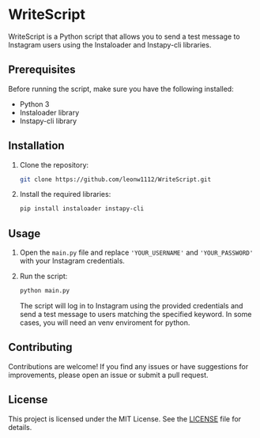 # WriteScript

WriteScript is a Python script that allows you to send a test message to Instagram users using the Instaloader and Instapy-cli libraries.

## Prerequisites

Before running the script, make sure you have the following installed:

- Python 3
- Instaloader library
- Instapy-cli library

## Installation

1. Clone the repository:

    ```bash
    git clone https://github.com/leonw1112/WriteScript.git
    ```

2. Install the required libraries:

    ```bash
    pip install instaloader instapy-cli
    ```

## Usage

1. Open the `main.py` file and replace `'YOUR_USERNAME'` and `'YOUR_PASSWORD'` with your Instagram credentials.

2. Run the script:

    ```bash
    python main.py
    ```

    The script will log in to Instagram using the provided credentials and send a test message to users matching the specified keyword.
   In some cases, you will need an venv enviroment for python.

## Contributing

Contributions are welcome! If you find any issues or have suggestions for improvements, please open an issue or submit a pull request.

## License

This project is licensed under the MIT License. See the [LICENSE](LICENSE) file for details.
